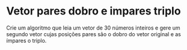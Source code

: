 # Vetor pares dobro e impares triplo
Crie um algoritmo que leia um vetor de 30 números inteiros e gere um segundo vetor cujas posições pares são o dobro do vetor original e as ímpares o triplo.